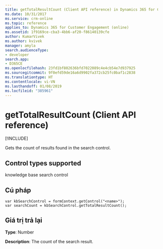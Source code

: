 ```yaml
---
title: getTotalResultCount (Client API reference) in Dynamics 365 for Customer Engagement| MicrosoftDocs
ms.date: 10/31/2017
ms.service: crm-online
ms.topic: reference
applies_to: Dynamics 365 for Customer Engagement (online)
ms.assetid: 1f9169ce-cba3-4bb6-af20-f86140139cfe
author: KumarVivek
ms.author: kvivek
manager: amyla
search.audienceType:
- developer
search.app:
- D365CE
ms.openlocfilehash: 23fd1bf802636bfd7022089c4e4cb54e7d937925
ms.sourcegitcommit: 9f0efd59de16a6d9902fa372cb25fc0baf1c2838
ms.translationtype: HT
ms.contentlocale: vi-VN
ms.lasthandoff: 01/08/2019
ms.locfileid: "385961"
---
```

# <a name="gettotalresultcount-client-api-reference"></a>getTotalResultCount (Client API reference)

[!INCLUDE[](../../../../includes/cc_applies_to_update_9_0_0.md)]

Gets the count of results found in the search control. 

## <a name="control-types-supported"></a>Control types supported

knowledge base search control

## <a name="syntax"></a>Cú pháp

```
var kbSearchControl = formContext.getControl("<name>");
var searchCount = kbSearchControl.getTotalResultCount();
```

## <a name="return-value"></a>Giá trị trả lại

**Type**: Number

**Description**: The count of the search result.
